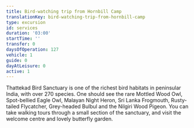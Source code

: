 ```yaml
---
title: Bird-watching trip from Hornbill Camp
translationKey: bird-watching-trip-from-hornbill-camp
type: excursion
id: services
duration: '03:00'
startTime: ''
transfer: 0
daysOfOperation: 127
vehicle: 1
guide: 0
dayAtLeisure: 0
active: 1
---
```

Thattekad Bird Sanctuary is one of the richest bird habitats in peninsular India, with over 270 species. One should see the rare Mottled Wood Owl, Spot-bellied Eagle Owl, Malayan Night Heron, Sri Lanka Frogmouth, Rusty-tailed Flycatcher, Grey-headed Bulbul and the Nilgiri Wood Pigeon. You can take walking tours through a small section of the sanctuary, and visit the welcome centre and lovely butterfly garden.